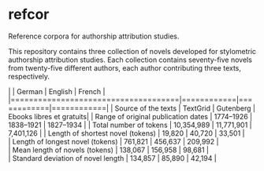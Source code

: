 # refcor

Reference corpora for authorship attribution studies. 

This repository contains three collection of novels developed for stylometric authorship attribution studies. Each collection contains seventy-five novels from twenty-five different authors, each author contributing three texts,
respectively. 


|                                     | German     | English    | French     |
|=====================================|============|============|============|
| Source of the texts                 | TextGrid   | Gutenberg  | Ebooks libres et gratuits|
| Range of original publication dates | 1774–1926  | 1838–1921  | 1827–1934  |
| Total number of tokens              | 10,354,989 | 11,771,901 | 7,401,126  |
| Length of shortest novel (tokens)   | 19,820     | 40,720     | 33,501     |  
| Length of longest novel (tokens)    | 761,821    | 456,637    | 209,992    |  
| Mean length of novels (tokens)      | 138,067    | 156,958    | 98,681     |  
| Standard deviation of novel length  | 134,857    | 85,890     | 42,194     |  


